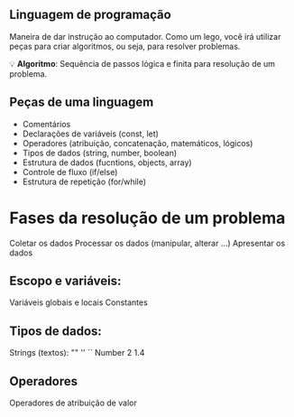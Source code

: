 ## Linguagem de programação

Maneira de dar instrução ao computador.
Como um lego, você irá utilizar peças para criar algoritmos, ou seja, para resolver problemas.

💡 **Algoritmo**: Sequência de passos lógica e finita para resolução de um problema.

## Peças de uma linguagem

- Comentários
- Declarações de variáveis (const, let)
- Operadores (atribuição, concatenação, matemáticos, lógicos)
- Tipos de dados (string, number, boolean)
- Estrutura de dados (fucntions, objects, array)
- Controle de fluxo (if/else)
- Estrutura de repetição (for/while)

# Fases da resolução de um problema

Coletar os dados
Processar os dados (manipular, alterar ...)
Apresentar os dados

## Escopo e variáveis:

Variáveis globais e locais
Constantes

## Tipos de dados:

Strings (textos): "" '' ``
Number 2 1.4

## Operadores

Operadores de atribuição de valor